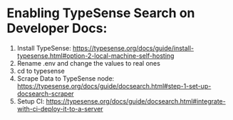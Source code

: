 # Enabling TypeSense Search on Developer Docs:

1. Install TypeSense: https://typesense.org/docs/guide/install-typesense.html#option-2-local-machine-self-hosting
2. Rename .env and change the values to real ones
3. cd to typesense
4. Scrape Data to TypeSense node: https://typesense.org/docs/guide/docsearch.html#step-1-set-up-docsearch-scraper
5. Setup CI: https://typesense.org/docs/guide/docsearch.html#integrate-with-ci-deploy-it-to-a-server